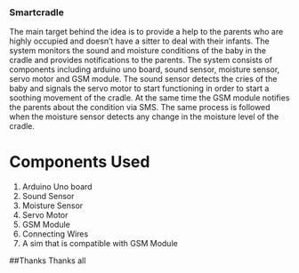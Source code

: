 ### Smartcradle
The main target behind the idea is to provide a help to the parents who are highly occupied and doesn’t have a sitter to deal with their infants. The system monitors the sound and moisture conditions of the baby in the cradle and provides notifications to the parents.
The system consists of components including arduino uno board, sound sensor, moisture sensor, servo motor and GSM module. The sound sensor detects the cries of the baby and signals the servo motor to start functioning in order to start a soothing movement of the cradle. At the same time the GSM module notifies the parents about the condition via SMS. The same process is followed when the moisture sensor detects any change in the moisture level of the cradle.
# Components Used
1. Arduino Uno board
2. Sound Sensor
3. Moisture Sensor
4. Servo Motor
5. GSM Module
6. Connecting Wires
7. A sim that is compatible with GSM Module

##Thanks
Thanks all